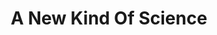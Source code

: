 ---
layout: page-books
title: A New Kind Of Science
subtitle: 
essential: 
categories: ['computation']
authors: ['Stephen Wolfram']
authors_twitter: ['']
excerpt: .
resource_url: 
amazon_url: https://www.amazon.com/dp/1579550088
wikipedia_url: 
free_url: 
---